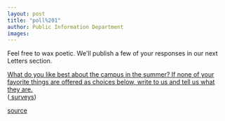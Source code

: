 ```yaml
---
layout: post
title: "poll%201"
author: Public Information Department
images:
---
```


Feel free to wax poetic. We'll publish a few of your responses in our next Letters section.

[What do you like best about the campus in the summer? If none of your favorite things are offered as choices below, write to us and tell us what they are.][1]   
([ surveys][2])

[1]: http://answers.polldaddy.com/poll/731522/
[2]: http://www.polldaddy.com

[source](http://www1.ucsc.edu/currents/08-09/07-28/08-11/poll%201.asp "Permalink to poll%201")
